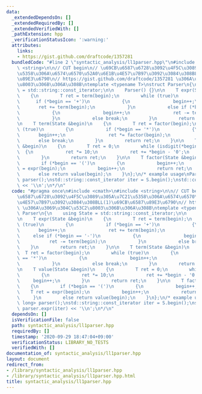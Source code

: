 ```yaml
---
data:
  _extendedDependsOn: []
  _extendedRequiredBy: []
  _extendedVerifiedWith: []
  _pathExtension: hpp
  _verificationStatusIcon: ':warning:'
  attributes:
    links:
    - https://gist.github.com/draftcode/1357281
  bundledCode: "#line 2 \"syntactic_analysis/ll1parser.hpp\"\n#include <cmath>\n#include\
    \ <string>\n\n// CUT begin\n// \u69CB\u6587\u6728\u3092\u4F5C\u3089\u305A\u7C21\
    \u5358\u306A\u6574\u6570\u52A0\u6E1B\u4E57\u7B97\u3092\u3084\u308BLL(1)\u69CB\u6587\
    \u89E3\u6790\n// https://gist.github.com/draftcode/1357281 \u306A\u3069\u304C\u53C2\
    \u8003\u306B\u306A\u308B\ntemplate <typename T>\nstruct Parser\n{\n    using State\
    \ = std::string::const_iterator;\n\n    Parser() {}\n\n    T expr(State &begin)\n\
    \    {\n        T ret = term(begin);\n        while (true)\n        {\n      \
    \      if (*begin == '+')\n            {\n                begin++;\n         \
    \       ret += term(begin);\n            }\n            else if (*begin == '-')\n\
    \            {\n                begin++;\n                ret -= term(begin);\n\
    \            }\n            else break;\n        }\n        return ret;\n    }\n\
    \n    T term(State &begin)\n    {\n        T ret = factor(begin);\n        while\
    \ (true)\n        {\n            if (*begin == '*')\n            {\n         \
    \       begin++;\n                ret *= factor(begin);\n            }\n     \
    \       else break;\n        }\n        return ret;\n    }\n\n    T value(State\
    \ &begin)\n    {\n        T ret = 0;\n        while (isdigit(*begin))\n      \
    \  {\n            ret *= 10;\n            ret += *begin - '0';\n            begin++;\n\
    \        }\n        return ret;\n    }\n\n    T factor(State &begin)\n    {\n\
    \        if (*begin == '(')\n        {\n            begin++;\n            T ret\
    \ = expr(begin);\n            begin++;\n            return ret;\n        }\n \
    \       else return value(begin);\n    }\n};\n/* example usage\nParser<long long>\
    \ parser();\nstd::string::const_iterator iter = S.begin();\nstd::cout << parser.expr(iter)\
    \ << '\\n';\n*/\n"
  code: "#pragma once\n#include <cmath>\n#include <string>\n\n// CUT begin\n// \u69CB\
    \u6587\u6728\u3092\u4F5C\u3089\u305A\u7C21\u5358\u306A\u6574\u6570\u52A0\u6E1B\
    \u4E57\u7B97\u3092\u3084\u308BLL(1)\u69CB\u6587\u89E3\u6790\n// https://gist.github.com/draftcode/1357281\
    \ \u306A\u3069\u304C\u53C2\u8003\u306B\u306A\u308B\ntemplate <typename T>\nstruct\
    \ Parser\n{\n    using State = std::string::const_iterator;\n\n    Parser() {}\n\
    \n    T expr(State &begin)\n    {\n        T ret = term(begin);\n        while\
    \ (true)\n        {\n            if (*begin == '+')\n            {\n         \
    \       begin++;\n                ret += term(begin);\n            }\n       \
    \     else if (*begin == '-')\n            {\n                begin++;\n     \
    \           ret -= term(begin);\n            }\n            else break;\n    \
    \    }\n        return ret;\n    }\n\n    T term(State &begin)\n    {\n      \
    \  T ret = factor(begin);\n        while (true)\n        {\n            if (*begin\
    \ == '*')\n            {\n                begin++;\n                ret *= factor(begin);\n\
    \            }\n            else break;\n        }\n        return ret;\n    }\n\
    \n    T value(State &begin)\n    {\n        T ret = 0;\n        while (isdigit(*begin))\n\
    \        {\n            ret *= 10;\n            ret += *begin - '0';\n       \
    \     begin++;\n        }\n        return ret;\n    }\n\n    T factor(State &begin)\n\
    \    {\n        if (*begin == '(')\n        {\n            begin++;\n        \
    \    T ret = expr(begin);\n            begin++;\n            return ret;\n   \
    \     }\n        else return value(begin);\n    }\n};\n/* example usage\nParser<long\
    \ long> parser();\nstd::string::const_iterator iter = S.begin();\nstd::cout <<\
    \ parser.expr(iter) << '\\n';\n*/\n"
  dependsOn: []
  isVerificationFile: false
  path: syntactic_analysis/ll1parser.hpp
  requiredBy: []
  timestamp: '2020-09-29 18:47:04+09:00'
  verificationStatus: LIBRARY_NO_TESTS
  verifiedWith: []
documentation_of: syntactic_analysis/ll1parser.hpp
layout: document
redirect_from:
- /library/syntactic_analysis/ll1parser.hpp
- /library/syntactic_analysis/ll1parser.hpp.html
title: syntactic_analysis/ll1parser.hpp
---
```

